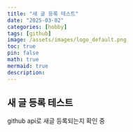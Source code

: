 ```yaml
---
title: "새 글 등록 테스트"
date: "2025-03-02" 
categories: [hobby]
tags: [github]
image: /assets/images/logo_default.png
toc: true
pin: false
math: true
mermaid: true
description: 
---
```


## 새 글 등록 테스트

github api로 새글 등록되는지 확인 중

